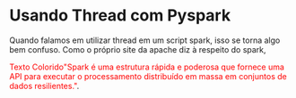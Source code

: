 # Usando Thread com Pyspark

Quando falamos em utilizar thread em um script spark, isso se torna algo bem confuso. Como o próprio site da apache diz à respeito do spark,

<span style="color:red;">Texto Colorido"Spark é uma estrutura rápida e poderosa que fornece uma API para executar o processamento distribuído em massa em conjuntos de dados resilientes."</span>.
